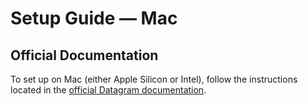 # Setup Guide — Mac

## Official Documentation

To set up on Mac (either Apple Silicon or Intel), follow the instructions located in the [official Datagram documentation](https://doc.datagram.network/setup-datagram/desktop-application-setup/mac-silicon-intel).